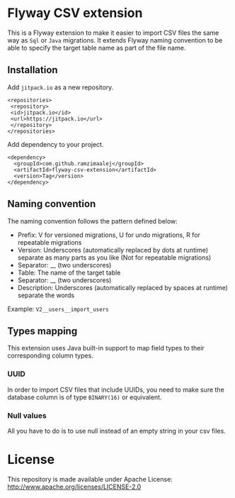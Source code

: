 # Flyway CSV extension

This is a Flyway extension to make it easier to import CSV files the same way as `Sql` or `Java` migrations. It extends Flyway naming convention to be able to specify the target table name as part of the file name. 

## Installation

Add `jitpack.io` as a new repository.

 ```
<repositories>
  <repository>
  <id>jitpack.io</id>
  <url>https://jitpack.io</url>
  </repository>
</repositories>
 ```

Add dependency to your project.

```
<dependency>
  <groupId>com.github.ramzimaalej</groupId>
  <artifactId>flyway-csv-extension</artifactId>
  <version>Tag</version>
</dependency>
```

## Naming convention
The naming convention follows the pattern defined below:

* Prefix: V for versioned migrations, U for undo migrations, R for repeatable migrations
* Version: Underscores (automatically replaced by dots at runtime) separate as many parts as you like (Not for repeatable migrations)
* Separator: __ (two underscores)
* Table: The name of the target table
* Separator: __ (two underscores)
* Description: Underscores (automatically replaced by spaces at runtime) separate the words

Example: `V2__users__import_users`

## Types mapping
This extension uses Java built-in support to map field types to their corresponding column types. 

### UUID
In order to import CSV files that include UUIDs, you need to make sure the database column is of type `BINARY(16)` or equivalent.

### Null values
All you have to do is to use null instead of an empty string in your csv files.



# License

This repository is made available under Apache License: http://www.apache.org/licenses/LICENSE-2.0
